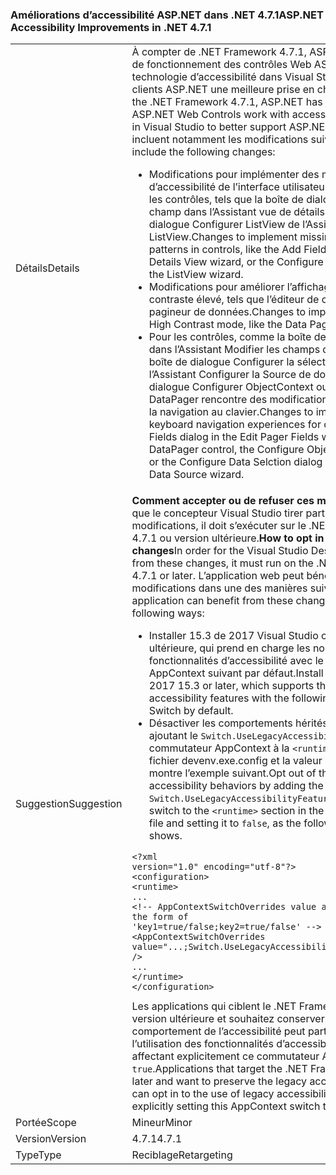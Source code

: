 ### <a name="aspnet-accessibility-improvements-in-net-471"></a><span data-ttu-id="ea7c6-101">Améliorations d’accessibilité ASP.NET dans .NET 4.7.1</span><span class="sxs-lookup"><span data-stu-id="ea7c6-101">ASP.NET Accessibility Improvements in .NET 4.7.1</span></span>

|   |   |
|---|---|
|<span data-ttu-id="ea7c6-102">Détails</span><span class="sxs-lookup"><span data-stu-id="ea7c6-102">Details</span></span>|<span data-ttu-id="ea7c6-103">À compter de .NET Framework 4.7.1, ASP.NET a amélioré de fonctionnement des contrôles Web ASP.NET avec la technologie d’accessibilité dans Visual Studio pour les clients ASP.NET une meilleure prise en charge.</span><span class="sxs-lookup"><span data-stu-id="ea7c6-103">Starting with the .NET Framework 4.7.1, ASP.NET has improved how ASP.NET Web Controls work with accessibility technology in Visual Studio to better support ASP.NET customers.</span></span>  <span data-ttu-id="ea7c6-104">Elles incluent notamment les modifications suivantes :</span><span class="sxs-lookup"><span data-stu-id="ea7c6-104">These include the following changes:</span></span><ul><li><span data-ttu-id="ea7c6-105">Modifications pour implémenter des modèles d’accessibilité de l’interface utilisateur manquants dans les contrôles, tels que la boîte de dialogue Ajouter un champ dans l’Assistant vue de détails ou de la boîte de dialogue Configurer ListView de l’Assistant de ListView.</span><span class="sxs-lookup"><span data-stu-id="ea7c6-105">Changes to implement missing UI accessibility patterns in controls, like the Add Field dialog in the Details View wizard, or the Configure ListView dialog of the ListView wizard.</span></span></li><li><span data-ttu-id="ea7c6-106">Modifications pour améliorer l’affichage en mode de contraste élevé, tels que l’éditeur de champs de pagineur de données.</span><span class="sxs-lookup"><span data-stu-id="ea7c6-106">Changes to improve the display in High Contrast mode, like the Data Pager Fields Editor.</span></span></li><li><span data-ttu-id="ea7c6-107">Pour les contrôles, comme la boîte de dialogue champs dans l’Assistant Modifier les champs de pagineur de la boîte de dialogue Configurer la sélection de données de l’Assistant Configurer la Source de données, la boîte de dialogue Configurer ObjectContext ou le contrôle DataPager rencontre des modifications pour améliorer la navigation au clavier.</span><span class="sxs-lookup"><span data-stu-id="ea7c6-107">Changes to improve the keyboard navigation experiences for controls, like the Fields dialog in the Edit Pager Fields wizard of the DataPager control, the Configure ObjectContext dialog, or the Configure Data Selction dialog of the Configure Data Source wizard.</span></span></li></ul>|
|<span data-ttu-id="ea7c6-108">Suggestion</span><span class="sxs-lookup"><span data-stu-id="ea7c6-108">Suggestion</span></span>|<span data-ttu-id="ea7c6-109"><strong>Comment accepter ou de refuser ces modifications</strong>afin que le concepteur Visual Studio tirer parti de ces modifications, il doit s’exécuter sur le .NET Framework 4.7.1 ou version ultérieure.</span><span class="sxs-lookup"><span data-stu-id="ea7c6-109"><strong>How to opt in or out of these changes</strong>In order for the Visual Studio Designer to benefit from these changes, it must run on the .NET Framework 4.7.1 or later.</span></span> <span data-ttu-id="ea7c6-110">L’application web peut bénéficier de ces modifications dans une des manières suivantes :</span><span class="sxs-lookup"><span data-stu-id="ea7c6-110">The web application can benefit from these changes in either of the following ways:</span></span><ul><li><span data-ttu-id="ea7c6-111">Installer 15.3 de 2017 Visual Studio ou une version ultérieure, qui prend en charge les nouvelles fonctionnalités d’accessibilité avec le commutateur AppContext suivant par défaut.</span><span class="sxs-lookup"><span data-stu-id="ea7c6-111">Install Visual Studio 2017 15.3 or later, which supports the new accessibility features with the following AppContext Switch by default.</span></span></li><li><span data-ttu-id="ea7c6-112">Désactiver les comportements hérités accessibilité en ajoutant le <code>Switch.UseLegacyAccessibilityFeatures</code> commutateur AppContext à la <code>&lt;runtime&gt;</code> section dans le fichier devenv.exe.config et la valeur <code>false</code>, comme le montre l’exemple suivant.</span><span class="sxs-lookup"><span data-stu-id="ea7c6-112">Opt out of the legacy accessibility behaviors by adding the <code>Switch.UseLegacyAccessibilityFeatures</code> AppContext switch to the <code>&lt;runtime&gt;</code> section in the devenv.exe.config file and setting it to <code>false</code>, as the following example shows.</span></span></li></ul><pre><code class="language-xml">&lt;?xml version=&quot;1.0&quot; encoding=&quot;utf-8&quot;?&gt;&#13;&#10;&lt;configuration&gt;&#13;&#10;&lt;runtime&gt;&#13;&#10;...&#13;&#10;&lt;!-- AppContextSwitchOverrides value attribute is in the form of &#39;key1=true/false;key2=true/false&#39;  --&gt;&#13;&#10;&lt;AppContextSwitchOverrides value=&quot;...;Switch.UseLegacyAccessibilityFeatures=false&quot; /&gt;&#13;&#10;...&#13;&#10;&lt;/runtime&gt;&#13;&#10;&lt;/configuration&gt;&#13;&#10;</code></pre><span data-ttu-id="ea7c6-113">Les applications qui ciblent le .NET Framework 4.7.1 ou version ultérieure et souhaitez conserver l’héritage comportement de l’accessibilité peut participer à l’utilisation des fonctionnalités d’accessibilité hérité en affectant explicitement ce commutateur AppContext <code>true</code>.</span><span class="sxs-lookup"><span data-stu-id="ea7c6-113">Applications that target the .NET Framework 4.7.1 or later and want to preserve the legacy accessibility behavior can opt in to the use of legacy accessibility features by explicitly setting this AppContext switch to <code>true</code>.</span></span>|
|<span data-ttu-id="ea7c6-114">Portée</span><span class="sxs-lookup"><span data-stu-id="ea7c6-114">Scope</span></span>|<span data-ttu-id="ea7c6-115">Mineur</span><span class="sxs-lookup"><span data-stu-id="ea7c6-115">Minor</span></span>|
|<span data-ttu-id="ea7c6-116">Version</span><span class="sxs-lookup"><span data-stu-id="ea7c6-116">Version</span></span>|<span data-ttu-id="ea7c6-117">4.7.1</span><span class="sxs-lookup"><span data-stu-id="ea7c6-117">4.7.1</span></span>|
|<span data-ttu-id="ea7c6-118">Type</span><span class="sxs-lookup"><span data-stu-id="ea7c6-118">Type</span></span>|<span data-ttu-id="ea7c6-119">Reciblage</span><span class="sxs-lookup"><span data-stu-id="ea7c6-119">Retargeting</span></span>|

